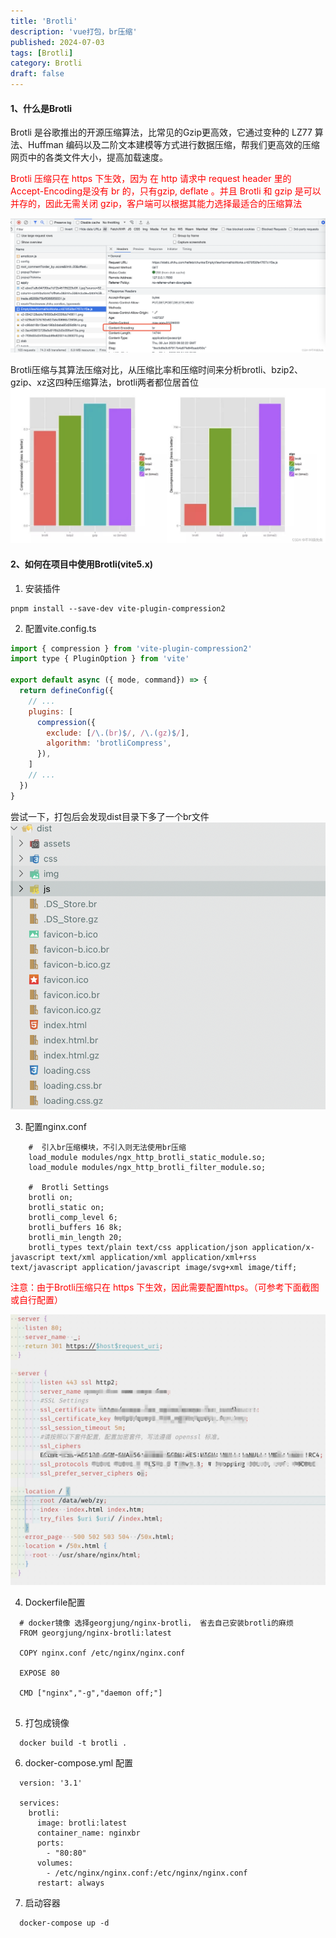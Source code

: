 ```yaml
---
title: 'Brotli'
description: 'vue打包，br压缩'
published: 2024-07-03
tags: [Brotli]
category: Brotli
draft: false
---
```

#### 1、什么是Brotli

  Brotli 是谷歌推出的开源压缩算法，比常见的Gzip更高效，它通过变种的 LZ77 算法、Huffman 编码以及二阶文本建模等方式进行数据压缩，帮我们更高效的压缩网页中的各类文件大小，提高加载速度。

  <font color=red>
    Brotli 压缩只在 https 下生效，因为 在 http 请求中 request header 里的 Accept-Encoding是没有 br 的，只有gzip, deflate 。并且 Brotli 和 gzip 是可以并存的，因此无需关闭 gzip，客户端可以根据其能力选择最适合的压缩算法
  </font>

  ![alt text](image.png)

  Brotli压缩与其算法压缩对比，从压缩比率和压缩时间来分析brotli、bzip2、gzip、xz这四种压缩算法，brotli两者都位居首位
  ![alt text](image-1.png)

#### 2、如何在项目中使用Brotli(vite5.x)

  1. 安装插件

  ```shell
  pnpm install --save-dev vite-plugin-compression2
  ```

  2. 配置vite.config.ts

  ```javascript
  import { compression } from 'vite-plugin-compression2'
  import type { PluginOption } from 'vite'

  export default async ({ mode, command}) => {
    return defineConfig({
      // ...
      plugins: [
        compression({
          exclude: [/\.(br)$/, /\.(gz)$/],
          algorithm: 'brotliCompress',
        }),
      ]
      // ...
    })
  }
  ```

  尝试一下，打包后会发现dist目录下多了一个br文件
  ![alt text](image-2.png)

  3. 配置nginx.conf

```shell
    #  引入br压缩模块，不引入则无法使用br压缩
    load_module modules/ngx_http_brotli_static_module.so;
    load_module modules/ngx_http_brotli_filter_module.so;

    #  Brotli Settings
    brotli on;
    brotli_static on;
    brotli_comp_level 6;
    brotli_buffers 16 8k;
    brotli_min_length 20;
    brotli_types text/plain text/css application/json application/x-javascript text/xml application/xml application/xml+rss text/javascript application/javascript image/svg+xml image/tiff;
```

  <font color=red>
    注意：由于Brotli压缩只在 https 下生效，因此需要配置https。（可参考下面截图或自行配置）
  </font>

  ![alt text](20240703102407.jpg)

  4. Dockerfile配置

  ```shell
    # docker镜像 选择georgjung/nginx-brotli， 省去自己安装brotli的麻烦
    FROM georgjung/nginx-brotli:latest

    COPY nginx.conf /etc/nginx/nginx.conf

    EXPOSE 80

    CMD ["nginx","-g","daemon off;"]
    
  ```

  5. 打包成镜像

  ```shell
    docker build -t brotli .
  ```

  6. docker-compose.yml 配置

  ```shell
    version: '3.1'

    services:
      brotli:
        image: brotli:latest
        container_name: nginxbr
        ports:
          - "80:80"
        volumes:
          - /etc/nginx/nginx.conf:/etc/nginx/nginx.conf
        restart: always
  ```

  7. 启动容器

  ```shell
    docker-compose up -d
  ```
